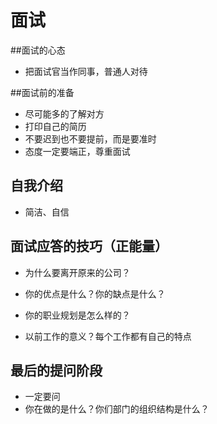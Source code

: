 # 面试

##面试的心态

- 把面试官当作同事，普通人对待

##面试前的准备

- 尽可能多的了解对方
- 打印自己的简历
- 不要迟到也不要提前，而是要准时
- 态度一定要端正，尊重面试

## 自我介绍

- 简洁、自信

## 面试应答的技巧（正能量）

- 为什么要离开原来的公司？
- 你的优点是什么？你的缺点是什么？
- 你的职业规划是怎么样的？

- 以前工作的意义？每个工作都有自己的特点

## 最后的提问阶段

- 一定要问
- 你在做的是什么？你们部门的组织结构是什么？